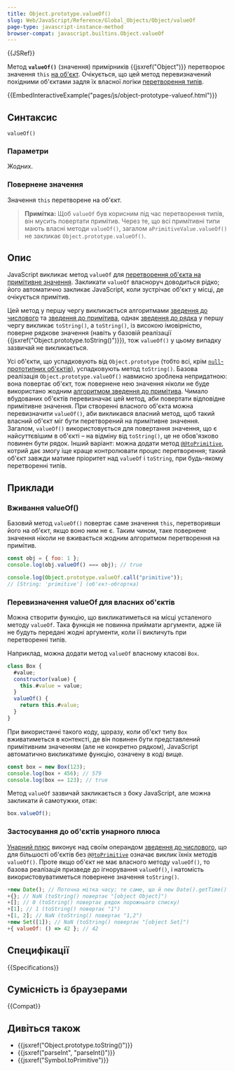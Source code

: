 ```yaml
---
title: Object.prototype.valueOf()
slug: Web/JavaScript/Reference/Global_Objects/Object/valueOf
page-type: javascript-instance-method
browser-compat: javascript.builtins.Object.valueOf
---
```


{{JSRef}}

Метод **`valueOf()`** (значення) примірників {{jsxref("Object")}} перетворює значення `this` [на об'єкт](/uk/docs/Web/JavaScript/Reference/Global_Objects/Object#zvedennia-do-obiekta). Очікується, що цей метод перевизначений похідними об'єктами задля їх власної логіки [перетворення типів](/uk/docs/Web/JavaScript/Data_structures#zvedennia-typiv).

{{EmbedInteractiveExample("pages/js/object-prototype-valueof.html")}}

## Синтаксис

```js-nolint
valueOf()
```

### Параметри

Жодних.

### Повернене значення

Значення `this` перетворене на об'єкт.

> **Примітка:** Щоб `valueOf` був корисним під час перетворення типів, він мусить повертати примітив. Через те, що всі примітивні типи мають власні методи `valueOf()`, загалом `aPrimitiveValue.valueOf()` не закликає `Object.prototype.valueOf()`.

## Опис

JavaScript викликає метод `valueOf` для [перетворення об'єкта на примітивне значення](/uk/docs/Web/JavaScript/Data_structures#zvedennia-typiv). Закликати `valueOf` власноруч доводиться рідко; його автоматично закликає JavaScript, коли зустрічає об'єкт у місці, де очікується примітив.

Цей метод у першу чергу викликається алгоритмами [зведення до числового](/uk/docs/Web/JavaScript/Data_structures#zvedennia-do-chyslovoho) та [зведення до примітива](/uk/docs/Web/JavaScript/Data_structures#zvedennia-do-prymityva), однак [зведення до рядка](/uk/docs/Web/JavaScript/Reference/Global_Objects/String#zvedennia-do-riadka) у першу чергу викликає `toString()`, а `toString()`, із високою імовірністю, поверне рядкове значення (навіть у базовій реалізації {{jsxref("Object.prototype.toString()")}}), тож `valueOf()` у цьому випадку зазвичай не викликається.

Усі об'єкти, що успадковують від `Object.prototype` (тобто всі, крім [`null`-прототипних об'єктів](/uk/docs/Web/JavaScript/Reference/Global_Objects/Object#null-prototypni-obiekty)), успадковують метод `toString()`. Базова реалізація `Object.prototype.valueOf()` навмисно зроблена непридатною: вона повертає об'єкт, тож повернене нею значення ніколи не буде використано жодним [алгоритмом зведення до примітива](/uk/docs/Web/JavaScript/Data_structures#zvedennia-typiv). Чимало вбудованих об'єктів перевизначає цей метод, аби повертати відповідне примітивне значення. При створенні власного об'єкта можна перевизначити `valueOf()`, аби викликався власний метод, щоб такий власний об'єкт міг бути перетворений на примітивне значення. Загалом, `valueOf()` використовується для повертання значення, що є найсуттєвішим в об'єкті – на відміну від `toString()`, це не обов'язково повинен бути рядок. Інший варіант: можна додати метод [`@@toPrimitive`](/uk/docs/Web/JavaScript/Reference/Global_Objects/Symbol/toPrimitive), котрий дає змогу іще краще контролювати процес перетворення; такий об'єкт завжди матиме пріоритет над `valueOf` і `toString`, при будь-якому перетворенні типів.

## Приклади

### Вживання valueOf()

Базовий метод `valueOf()` повертає саме значення `this`, перетворивши його на об'єкт, якщо воно ним не є. Таким чином, таке повернене значення ніколи не вживається жодним алгоритмом перетворення на примітив.

```js
const obj = { foo: 1 };
console.log(obj.valueOf() === obj); // true

console.log(Object.prototype.valueOf.call("primitive"));
// [String: 'primitive'] (об'єкт-обгортка)
```

### Перевизначення valueOf для власних об'єктів

Можна створити функцію, що викликатиметься на місці усталеного методу `valueOf`. Така функція не повинна приймати аргументи, адже їй не будуть передані жодні аргументи, коли її викличуть при перетворенні типів.

Наприклад, можна додати метод `valueOf` власному класові `Box`.

```js
class Box {
  #value;
  constructor(value) {
    this.#value = value;
  }
  valueOf() {
    return this.#value;
  }
}
```

При використанні такого коду, щоразу, коли об'єкт типу `Box` вживатиметься в контексті, де він повинен бути представлений примітивним значенням (але не конкретно рядком), JavaScript автоматично викликатиме функцію, означену в коді вище.

```js
const box = new Box(123);
console.log(box + 456); // 579
console.log(box == 123); // true
```

Метод `valueOf` зазвичай закликається з боку JavaScript, але можна закликати й самотужки, отак:

```js
box.valueOf();
```

### Застосування до об'єктів унарного плюса

[Унарний плюс](/uk/docs/Web/JavaScript/Reference/Operators/Unary_plus) виконує над своїм операндом [зведення до числового](/uk/docs/Web/JavaScript/Reference/Global_Objects/Number#zvedennia-do-chyslovoho), що для більшості об'єктів без [`@@toPrimitive`](/uk/docs/Web/JavaScript/Reference/Global_Objects/Symbol/toPrimitive) означає виклик їхніх методів `valueOf()`. Проте якщо об'єкт не має власного методу `valueOf()`, то базова реалізація призведе до ігнорування `valueOf()`, і натомість використовуватиметься повернене значення `toString()`.

```js
+new Date(); // Поточна мітка часу; те саме, що й new Date().getTime()
+{}; // NaN (toString() повертає "[object Object]")
+[]; // 0 (toString() повертає рядок порожнього списку)
+[1]; // 1 (toString() повертає "1")
+[1, 2]; // NaN (toString() повертає "1,2")
+new Set([1]); // NaN (toString() повертає "[object Set]")
+{ valueOf: () => 42 }; // 42
```

## Специфікації

{{Specifications}}

## Сумісність із браузерами

{{Compat}}

## Дивіться також

- {{jsxref("Object.prototype.toString()")}}
- {{jsxref("parseInt", "parseInt()")}}
- {{jsxref("Symbol.toPrimitive")}}
